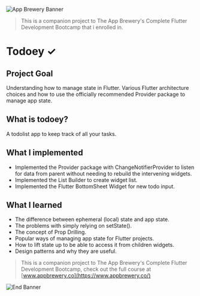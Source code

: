 ![App Brewery Banner](https://github.com/londonappbrewery/Images/blob/master/AppBreweryBanner.png)
>This is a companion project to The App Brewery's Complete Flutter Development Bootcamp that i enrolled in.

# Todoey ✓

## Project Goal

Understanding how to manage state in Flutter. Various Flutter architecture choices and how to use the officially recommended Provider package to manage app state.

## What is todoey?

A todolist app to keep track of all your tasks.

## What I implemented

- Implemented the Provider package with ChangeNotifierProvider to listen for data from parent without needing to rebuild the intervening widgets.
- Implemented the List Builder to create widget list.
- Implemented the Flutter BottomSheet Widget for new todo input.

## What I learned
- The difference between ephemeral (local) state and app state.
- The problems with simply relying on setState().
- The concept of Prop Drilling.
- Popular ways of managing app state for Flutter projects.
- How to lift state up to be able to access it from children widgets.
- Design patterns and why they are useful.

>This is a companion project to The App Brewery's Complete Flutter Development Bootcamp, check out the full course at [www.appbrewery.co](https://www.appbrewery.co/)

![End Banner](https://github.com/londonappbrewery/Images/blob/master/readme-end-banner.png)
